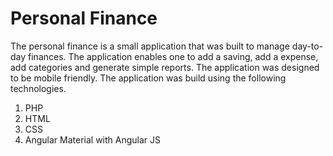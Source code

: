 # Personal Finance
The personal finance is a small application that was built to manage day-to-day finances. The application enables one to add a saving, add a expense, add categories and generate simple reports. The application was designed to be mobile friendly. The application was build using the following technologies.

1. PHP
2. HTML
3. CSS
4. Angular Material with Angular JS

